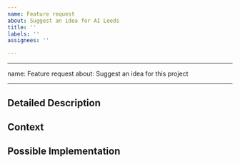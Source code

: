 ```yaml
---
name: Feature request
about: Suggest an idea for AI Leeds
title: ''
labels: ''
assignees: ''

---
```


---
name: Feature request
about: Suggest an idea for this project

---

<!--- These lines are comments to prompt you for information to best help us understand your feature request  -->
<!--- Provide a general summary of the issue in the Title above -->

## Detailed Description
<!--- Provide a detailed description of the change or addition you are proposing -->

## Context
<!--- What are you trying to accomplish? How will this improve the tool you are using-->

## Possible Implementation
<!--- Not obligatory, but suggest an idea for implementing addition or change -->

